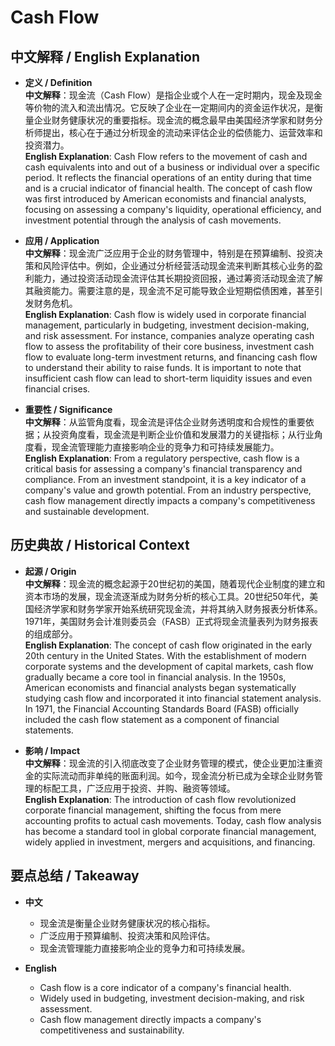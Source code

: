 # Cash Flow

## 中文解释 / English Explanation

* **定义 / Definition**  
  **中文解释**：现金流（Cash Flow）是指企业或个人在一定时期内，现金及现金等价物的流入和流出情况。它反映了企业在一定期间内的资金运作状况，是衡量企业财务健康状况的重要指标。现金流的概念最早由美国经济学家和财务分析师提出，核心在于通过分析现金的流动来评估企业的偿债能力、运营效率和投资潜力。  
  **English Explanation**: Cash Flow refers to the movement of cash and cash equivalents into and out of a business or individual over a specific period. It reflects the financial operations of an entity during that time and is a crucial indicator of financial health. The concept of cash flow was first introduced by American economists and financial analysts, focusing on assessing a company's liquidity, operational efficiency, and investment potential through the analysis of cash movements.

* **应用 / Application**  
  **中文解释**：现金流广泛应用于企业的财务管理中，特别是在预算编制、投资决策和风险评估中。例如，企业通过分析经营活动现金流来判断其核心业务的盈利能力，通过投资活动现金流评估其长期投资回报，通过筹资活动现金流了解其融资能力。需要注意的是，现金流不足可能导致企业短期偿债困难，甚至引发财务危机。  
  **English Explanation**: Cash flow is widely used in corporate financial management, particularly in budgeting, investment decision-making, and risk assessment. For instance, companies analyze operating cash flow to assess the profitability of their core business, investment cash flow to evaluate long-term investment returns, and financing cash flow to understand their ability to raise funds. It is important to note that insufficient cash flow can lead to short-term liquidity issues and even financial crises.

* **重要性 / Significance**  
  **中文解释**：从监管角度看，现金流是评估企业财务透明度和合规性的重要依据；从投资角度看，现金流是判断企业价值和发展潜力的关键指标；从行业角度看，现金流管理能力直接影响企业的竞争力和可持续发展能力。  
  **English Explanation**: From a regulatory perspective, cash flow is a critical basis for assessing a company's financial transparency and compliance. From an investment standpoint, it is a key indicator of a company's value and growth potential. From an industry perspective, cash flow management directly impacts a company's competitiveness and sustainable development.

## 历史典故 / Historical Context

* **起源 / Origin**  
  **中文解释**：现金流的概念起源于20世纪初的美国，随着现代企业制度的建立和资本市场的发展，现金流逐渐成为财务分析的核心工具。20世纪50年代，美国经济学家和财务学家开始系统研究现金流，并将其纳入财务报表分析体系。1971年，美国财务会计准则委员会（FASB）正式将现金流量表列为财务报表的组成部分。  
  **English Explanation**: The concept of cash flow originated in the early 20th century in the United States. With the establishment of modern corporate systems and the development of capital markets, cash flow gradually became a core tool in financial analysis. In the 1950s, American economists and financial analysts began systematically studying cash flow and incorporated it into financial statement analysis. In 1971, the Financial Accounting Standards Board (FASB) officially included the cash flow statement as a component of financial statements.

* **影响 / Impact**  
  **中文解释**：现金流的引入彻底改变了企业财务管理的模式，使企业更加注重资金的实际流动而非单纯的账面利润。如今，现金流分析已成为全球企业财务管理的标配工具，广泛应用于投资、并购、融资等领域。  
  **English Explanation**: The introduction of cash flow revolutionized corporate financial management, shifting the focus from mere accounting profits to actual cash movements. Today, cash flow analysis has become a standard tool in global corporate financial management, widely applied in investment, mergers and acquisitions, and financing.

## 要点总结 / Takeaway

* **中文**  
  - 现金流是衡量企业财务健康状况的核心指标。  
  - 广泛应用于预算编制、投资决策和风险评估。  
  - 现金流管理能力直接影响企业的竞争力和可持续发展。  

* **English**  
  - Cash flow is a core indicator of a company's financial health.  
  - Widely used in budgeting, investment decision-making, and risk assessment.  
  - Cash flow management directly impacts a company's competitiveness and sustainability.